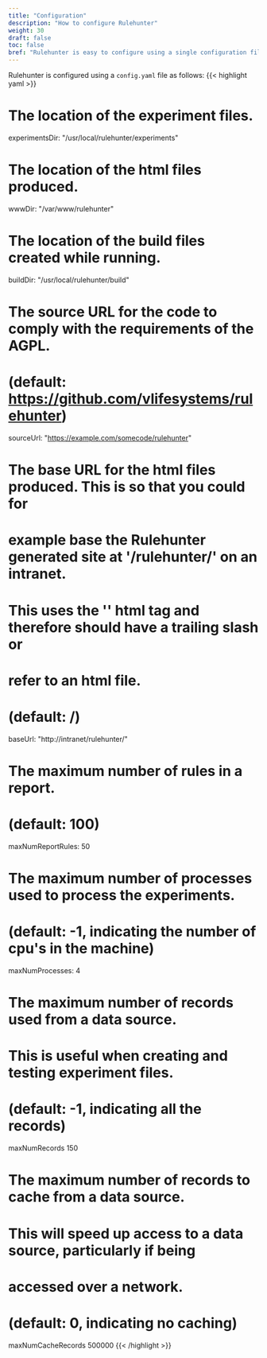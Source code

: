 ```yaml
---
title: "Configuration"
description: "How to configure Rulehunter"
weight: 30
draft: false
toc: false
bref: "Rulehunter is easy to configure using a single configuration file"
---
```


Rulehunter is configured using a `config.yaml` file as follows:
{{< highlight yaml >}}
# The location of the experiment files.
experimentsDir: "/usr/local/rulehunter/experiments"

# The location of the html files produced.
wwwDir: "/var/www/rulehunter"

# The location of the build files created while running.
buildDir: "/usr/local/rulehunter/build"

# The source URL for the code to comply with the requirements of the AGPL.
# (default: https://github.com/vlifesystems/rulehunter)
sourceUrl: "https://example.com/somecode/rulehunter"

# The base URL for the html files produced.  This is so that you could for
# example base the Rulehunter generated site at '/rulehunter/' on an intranet.
# This uses the '<base>' html tag and therefore should have a trailing slash or
# refer to an html file.
# (default: /)
baseUrl: "http://intranet/rulehunter/"

# The maximum number of rules in a report.
# (default: 100)
maxNumReportRules: 50

# The maximum number of processes used to process the experiments.
# (default: -1, indicating the number of cpu's in the machine)
maxNumProcesses: 4

# The maximum number of records used from a data source.
# This is useful when creating and testing experiment files.
# (default: -1, indicating all the records)
maxNumRecords 150

# The maximum number of records to cache from a data source.
# This will speed up access to a data source, particularly if being
# accessed over a network.
# (default: 0, indicating no caching)
maxNumCacheRecords 500000
{{< /highlight >}}
